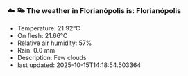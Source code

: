 ### ☁️ 🌤️  The weather in Florianópolis is: Florianópolis

- Temperature: 21.92°C
- On flesh: 21.66°C
- Relative air humidity: 57%
- Rain: 0.0 mm
- Description: Few clouds
- last updated: 2025-10-15T14:18:54.503364

